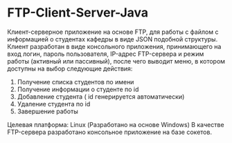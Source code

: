 # FTP-Client-Server-Java
 Клиент-серверное приложение на основе FTP, для работы с файлом с информацией о студентах кафедры в виде JSON подобной структуры.
Клиент разработан в виде консольного приложения, принимающего на вход логин, пароль пользователя, IP-адрес FTP-сервера и режим работы (активный или пассивный), после чего выводит меню, в котором доступны на выбор следующие действия:
1) Получение списка студентов по имени
2) Получение информации о студенте по id 
3) Добавление студента ( id генерируется автоматически)
4) Удаление студента по id
5) Завершение работы

Целевая платформа: Linux (Разработано на основе Windows)
В качестве FTP-сервера разработано консольное приложение на базе сокетов.

